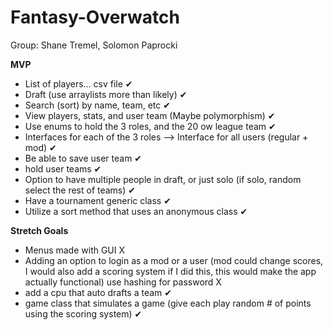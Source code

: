 # Fantasy-Overwatch

Group: Shane Tremel, Solomon Paprocki

**MVP**

+ List of players… csv file ✔
+ Draft (use arraylists more than likely) ✔
+ Search (sort) by name, team, etc ✔
+ View players, stats, and user team (Maybe polymorphism) ✔
+ Use enums to hold the 3 roles, and the 20 ow league team ✔
+ Interfaces for each of the 3 roles --> Interface for all users (regular + mod) ✔
+ Be able to save user team ✔
+ hold user teams ✔
+ Option to have multiple people in draft, or just solo (if solo, random select the rest of teams)  ✔
+ Have a tournament generic class ✔
+ Utilize a sort method that uses an anonymous class ✔

**Stretch Goals**

+ Menus made with GUI X
+ Adding an option to login as a mod or a user (mod could change scores, I would also add a scoring system if I did this, this would make the app actually functional) use hashing for password X
+ add a cpu that auto drafts a team ✔
+ game class that simulates a game (give each play random # of points using the scoring system) ✔

